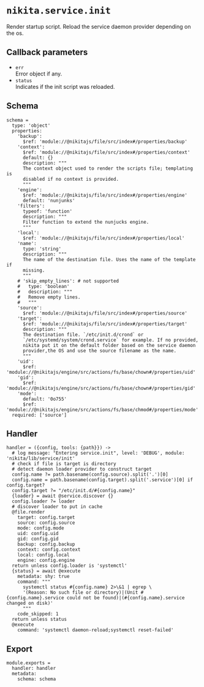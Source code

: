 
# `nikita.service.init`

Render startup script.
Reload the service daemon provider depending on the os.

## Callback parameters

* `err`   
  Error object if any.
* `status`   
  Indicates if the init script was reloaded.

## Schema

    schema =
      type: 'object'
      properties:
        'backup':
          $ref: 'module://@nikitajs/file/src/index#/properties/backup'
        'context':
          $ref: 'module://@nikitajs/file/src/index#/properties/context'
          default: {}
          description: """
          The context object used to render the scripts file; templating is
          disabled if no context is provided.
          """
        'engine':
          $ref: 'module://@nikitajs/file/src/index#/properties/engine'
          default: 'nunjunks'
        'filters':
          typeof: 'function'
          description: """
          Filter function to extend the nunjucks engine.
          """
        'local':
          $ref: 'module://@nikitajs/file/src/index#/properties/local'
        'name':
          type: 'string'
          description: """
          The name of the destination file. Uses the name of the template if
          missing.
          """
        # 'skip_empty_lines': # not supported
        #   type: 'boolean'
        #   description: """
        #   Remove empty lines.
        #   """
        'source':
          $ref: 'module://@nikitajs/file/src/index#/properties/source'
        'target':
          $ref: 'module://@nikitajs/file/src/index#/properties/target'
          description: """
          The destination file. `/etc/init.d/crond` or
          `/etc/systemd/system/crond.service` for example. If no provided,
          nikita put it on the default folder based on the service daemon
          provider,the OS and use the source filename as the name.
          """
        'uid':
          $ref: 'module://@nikitajs/engine/src/actions/fs/base/chown#/properties/uid'
        'gid':
          $ref: 'module://@nikitajs/engine/src/actions/fs/base/chown#/properties/gid'
        'mode':
          default: '0o755'
          $ref: 'module://@nikitajs/engine/src/actions/fs/base/chmod#/properties/mode'
      required: ['source']
## Handler

    handler = ({config, tools: {path}}) ->
      # log message: "Entering service.init", level: 'DEBUG', module: 'nikita/lib/service/init'
      # check if file is target is directory
      # detect daemon loader provider to construct target
      config.name ?= path.basename(config.source).split('.')[0]
      config.name = path.basename(config.target).split('.service')[0] if config.target?
      config.target ?= "/etc/init.d/#{config.name}"
      {loader} = await @service.discover {}
      config.loader ?= loader
      # discover loader to put in cache
      @file.render
        target: config.target
        source: config.source
        mode: config.mode
        uid: config.uid
        gid: config.gid
        backup: config.backup
        context: config.context
        local: config.local
        engine: config.engine
      return unless config.loader is 'systemctl'
      {status} = await @execute
        metadata: shy: true
        command: """
          systemctl status #{config.name} 2>\&1 | egrep \
          '(Reason: No such file or directory)|(Unit #{config.name}.service could not be found)|(#{config.name}.service changed on disk)'
          """
        code_skipped: 1
      return unless status
      @execute
        command: 'systemctl daemon-reload;systemctl reset-failed'

## Export

    module.exports =
      handler: handler
      metadata:
        schema: schema

[sysvinit vs systemd]:(https://www.digitalocean.com/community/tutorials/how-to-configure-a-linux-service-to-start-automatically-after-a-crash-or-reboot-part-2-reference)
